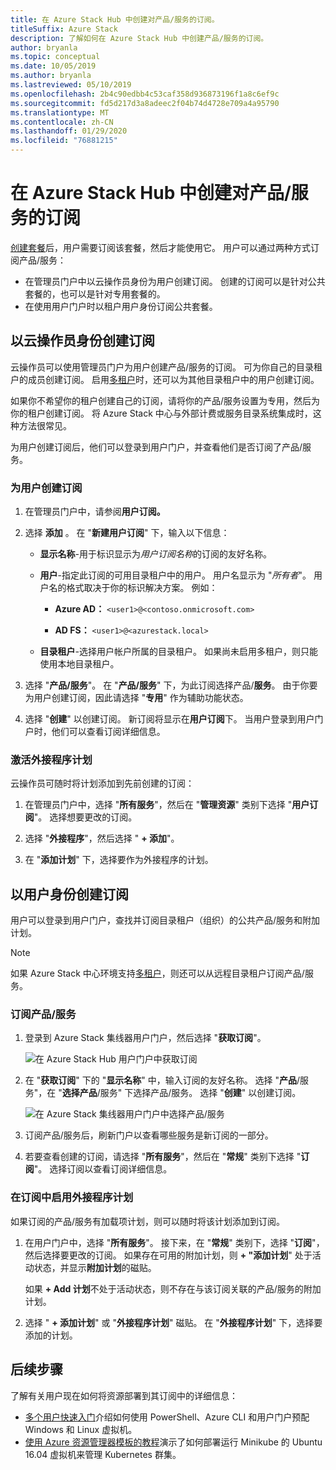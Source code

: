 ```yaml
---
title: 在 Azure Stack Hub 中创建对产品/服务的订阅。
titleSuffix: Azure Stack
description: 了解如何在 Azure Stack Hub 中创建产品/服务的订阅。
author: bryanla
ms.topic: conceptual
ms.date: 10/05/2019
ms.author: bryanla
ms.lastreviewed: 05/10/2019
ms.openlocfilehash: 2b4c90edbb4c53caf358d936873196f1a8c6ef9c
ms.sourcegitcommit: fd5d217d3a8adeec2f04b74d4728e709a4a95790
ms.translationtype: MT
ms.contentlocale: zh-CN
ms.lasthandoff: 01/29/2020
ms.locfileid: "76881215"
---
```

# <a name="create-subscriptions-to-offers-in-azure-stack-hub"></a>在 Azure Stack Hub 中创建对产品/服务的订阅

[创建套餐](azure-stack-create-offer.md)后，用户需要订阅该套餐，然后才能使用它。 用户可以通过两种方式订阅产品/服务：

- 在管理员门户中以云操作员身份为用户创建订阅。 创建的订阅可以是针对公共套餐的，也可以是针对专用套餐的。
- 在使用用户门户时以租户用户身份订阅公共套餐。  

## <a name="create-a-subscription-as-a-cloud-operator"></a>以云操作员身份创建订阅

云操作员可以使用管理员门户为用户创建产品/服务的订阅。 可为你自己的目录租户的成员创建订阅。 启用[多租户](azure-stack-enable-multitenancy.md)时，还可以为其他目录租户中的用户创建订阅。

如果你不希望你的租户创建自己的订阅，请将你的产品/服务设置为专用，然后为你的租户创建订阅。 将 Azure Stack 中心与外部计费或服务目录系统集成时，这种方法很常见。

为用户创建订阅后，他们可以登录到用户门户，并查看他们是否订阅了产品/服务。  

### <a name="to-create-a-subscription-for-a-user"></a>为用户创建订阅

1. 在管理员门户中，请参阅**用户订阅。**
2. 选择 **添加** 。 在 "**新建用户订阅**" 下，输入以下信息：  

   - **显示名称**-用于标识显示为*用户订阅名称*的订阅的友好名称。
   - **用户**-指定此订阅的可用目录租户中的用户。 用户名显示为 "*所有者*"。  用户名的格式取决于你的标识解决方案。 例如：

     - **Azure AD：** `<user1>@<contoso.onmicrosoft.com>`

     - **AD FS：** `<user1>@<azurestack.local>`

   - **目录租户**-选择用户帐户所属的目录租户。 如果尚未启用多租户，则只能使用本地目录租户。

3. 选择 "**产品/服务**"。 在 "**产品/服务**" 下，为此订阅选择产品/**服务**。 由于你要为用户创建订阅，因此请选择 "**专用**" 作为辅助功能状态。

4. 选择 "**创建**" 以创建订阅。 新订阅将显示在**用户订阅**下。 当用户登录到用户门户时，他们可以查看订阅详细信息。

### <a name="to-make-an-add-on-plan-available"></a>激活外接程序计划

云操作员可随时将计划添加到先前创建的订阅：

1. 在管理员门户中，选择 "**所有服务**"，然后在 "**管理资源**" 类别下选择 "**用户订阅**"。 选择想要更改的订阅。

2. 选择 "**外接程序**"，然后选择 " **+ 添加**"。  

3. 在 "**添加计划**" 下，选择要作为外接程序的计划。

## <a name="create-a-subscription-as-a-user"></a>以用户身份创建订阅

用户可以登录到用户门户，查找并订阅目录租户（组织）的公共产品/服务和附加计划。

>[!NOTE]
>如果 Azure Stack 中心环境支持[多租户](azure-stack-enable-multitenancy.md)，则还可以从远程目录租户订阅产品/服务。

### <a name="to-subscribe-to-an-offer"></a>订阅产品/服务

1. 登录到 Azure Stack 集线器用户门户，然后选择 "**获取订阅**"。

   ![在 Azure Stack Hub 用户门户中获取订阅](media/azure-stack-subscribe-plan-provision-vm/image01.png)
  
2. 在 "**获取订阅**" 下的 "**显示名称**" 中，输入订阅的友好名称。 选择 "**产品**/服务"，在 "**选择产品**/服务" 下选择产品/服务。 选择 "**创建**" 以创建订阅。

   ![在 Azure Stack 集线器用户门户中选择产品/服务](media/azure-stack-subscribe-plan-provision-vm/image02.png)
  
3. 订阅产品/服务后，刷新门户以查看哪些服务是新订阅的一部分。

4. 若要查看创建的订阅，请选择 "**所有服务**"，然后在 "**常规**" 类别下选择 "**订阅**"。 选择订阅以查看订阅详细信息。  

### <a name="to-enable-an-add-on-plan-in-your-subscription"></a>在订阅中启用外接程序计划

如果订阅的产品/服务有加载项计划，则可以随时将该计划添加到订阅。  

1. 在用户门户中，选择 "**所有服务**"。 接下来，在 "**常规**" 类别下，选择 "**订阅**"，然后选择要更改的订阅。 如果存在可用的附加计划，则 **+ "添加计划**" 处于活动状态，并显示**附加计划**的磁贴。

   如果 **+ Add 计划**不处于活动状态，则不存在与该订阅关联的产品/服务的附加计划。

1. 选择 " **+ 添加计划**" 或 "**外接程序计划**" 磁贴。 在 "**外接程序计划**" 下，选择要添加的计划。

## <a name="next-steps"></a>后续步骤

了解有关用户现在如何将资源部署到其订阅中的详细信息：

- [多个用户快速入门](../user/azure-stack-quick-windows-portal.md)介绍如何使用 PowerShell、Azure CLI 和用户门户预配 Windows 和 Linux 虚拟机。
- [使用 Azure 资源管理器模板的教程](../user/azure-stack-create-vm-template.md)演示了如何部署运行 Minikube 的 Ubuntu 16.04 虚拟机来管理 Kubernetes 群集。
